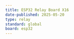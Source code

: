 ```yaml
---
title: ESP32 Relay Board X16
date-published: 2025-05-20
type: relay
standard: global
board: esp32
---
```

